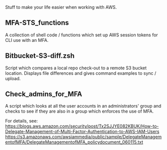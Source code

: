 Stuff to make your life easier when working with AWS.




MFA-STS_functions
----------------------
A collection of shell code / functions which set up AWS session tokens for CLI use with an MFA.


Bitbucket-S3-diff.zsh
-------------
Script which compares a local repo check-out to a remote S3 bucket location. Displays file differences
and gives command examples to sync / upload.


Check_admins_for_MFA
----------------------
A script which looks at all the user accounts in an administrators' group and checks to see if they are also in 
a group which enforces the use of MFA.

For details, see:
https://blogs.aws.amazon.com/security/post/Tx2SJJYE082KBUK/How-to-Delegate-Management-of-Multi-Factor-Authentication-to-AWS-IAM-Users
https://s3.amazonaws.com/awsiammedia/public/sample/DelegateManagementofMFA/DelegateManagementofMFA_policydocument_060115.txt

